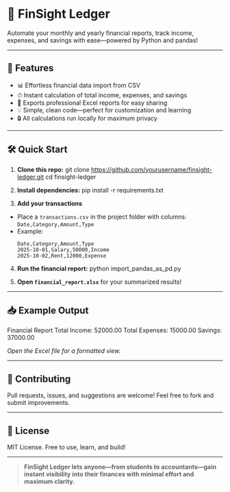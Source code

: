 # 🧾 FinSight Ledger

Automate your monthly and yearly financial reports, track income, expenses, and savings with ease—powered by Python and pandas!

---

## 🚀 Features

- 📊 Effortless financial data import from CSV
- ⏱ Instant calculation of total income, expenses, and savings
- 📁 Exports professional Excel reports for easy sharing
- 💡 Simple, clean code—perfect for customization and learning
- 🔒 All calculations run locally for maximum privacy

---

## 🛠 Quick Start

1. **Clone this repo:**
git clone https://github.com/yourusername/finsight-ledger.git
cd finsight-ledger


2. **Install dependencies:**
pip install -r requirements.txt


3. **Add your transactions**
- Place a `transactions.csv` in the project folder with columns:  
  `Date,Category,Amount,Type`
- Example:
  ```
  Date,Category,Amount,Type
  2025-10-01,Salary,50000,Income
  2025-10-02,Rent,12000,Expense
  ```

4. **Run the financial report:**
python import_pandas_as_pd.py


5. **Open `financial_report.xlsx`** for your summarized results!

---

## 📥 Example Output

Financial Report
Total Income: 52000.00
Total Expenses: 15000.00
Savings: 37000.00


*Open the Excel file for a formatted view.*

---

## 🤝 Contributing

Pull requests, issues, and suggestions are welcome! Feel free to fork and submit improvements.

---

## 📄 License

MIT License. Free to use, learn, and build!

---

> **FinSight Ledger lets anyone—from students to accountants—gain instant visibility into their finances with minimal effort and maximum clarity.**
